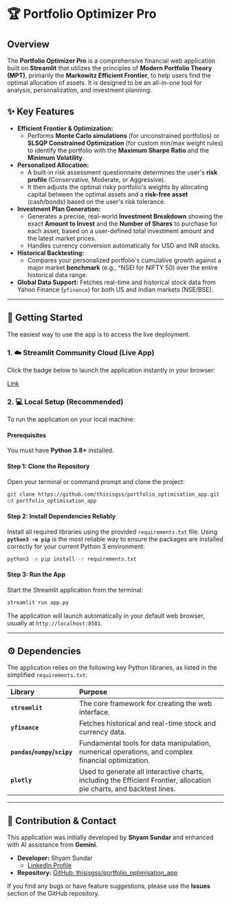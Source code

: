 
# 🏆 Portfolio Optimizer Pro

## Overview

The **Portfolio Optimizer Pro** is a comprehensive financial web application built on **Streamlit** that utilizes the principles of **Modern Portfolio Theory (MPT)**, primarily the **Markowitz Efficient Frontier**, to help users find the optimal allocation of assets. It is designed to be an all-in-one tool for analysis, personalization, and investment planning.

## ✨ Key Features

  * **Efficient Frontier & Optimization:**
      * Performs **Monte Carlo simulations** (for unconstrained portfolios) or **SLSQP Constrained Optimization** (for custom min/max weight rules) to identify the portfolio with the **Maximum Sharpe Ratio** and the **Minimum Volatility**.
  * **Personalized Allocation:**
      * A built-in risk assessment questionnaire determines the user's **risk profile** (Conservative, Moderate, or Aggressive).
      * It then adjusts the optimal risky portfolio's weights by allocating capital between the optimal assets and a **risk-free asset** (cash/bonds) based on the user's risk tolerance.
  * **Investment Plan Generation:**
      * Generates a precise, real-world **Investment Breakdown** showing the exact **Amount to Invest** and the **Number of Shares** to purchase for each asset, based on a user-defined total investment amount and the latest market prices.
      * Handles currency conversion automatically for USD and INR stocks.
  * **Historical Backtesting:**
      * Compares your personalized portfolio's cumulative growth against a major market **benchmark** (e.g., ^NSEI for NIFTY 50) over the entire historical data range.
  * **Global Data Support:** Fetches real-time and historical stock data from Yahoo Finance (`yfinance`) for both US and Indian markets (NSE/BSE).

-----

## 🚀 Getting Started

The easiest way to use the app is to access the live deployment.

### 1\. ☁️ Streamlit Community Cloud (Live App)

Click the badge below to launch the application instantly in your browser:

[Link](https://portfoliooptimisationapp-esi8juyttgjnkz4fqpkknr.streamlit.app)

### 2\. 💻 Local Setup (Recommended)

To run the application on your local machine:

#### **Prerequisites**

You must have **Python 3.8+** installed.

#### **Step 1: Clone the Repository**

Open your terminal or command prompt and clone the project:

```bash
git clone https://github.com/thisisgss/portfolio_optimisation_app.git
cd portfolio_optimisation_app
```

#### **Step 2: Install Dependencies Reliably**

Install all required libraries using the provided `requirements.txt` file. Using **`python3 -m pip`** is the most reliable way to ensure the packages are installed correctly for your current Python 3 environment:

```bash
python3 -m pip install -r requirements.txt
```

#### **Step 3: Run the App**

Start the Streamlit application from the terminal:

```bash
streamlit run app.py
```

The application will launch automatically in your default web browser, usually at `http://localhost:8501`.

-----

## ⚙️ Dependencies

The application relies on the following key Python libraries, as listed in the simplified `requirements.txt`:

| Library | Purpose |
| :--- | :--- |
| **`streamlit`** | The core framework for creating the web interface. |
| **`yfinance`** | Fetches historical and real-time stock and currency data. |
| **`pandas`/`numpy`/`scipy`** | Fundamental tools for data manipulation, numerical operations, and complex financial optimization. |
| **`plotly`** | Used to generate all interactive charts, including the Efficient Frontier, allocation pie charts, and backtest lines. |

-----

## 🤝 Contribution & Contact

This application was initially developed by **Shyam Sundar** and enhanced with AI assistance from **Gemini**.

  * **Developer:** Shyam Sundar
      * [LinkedIn Profile](https://www.linkedin.com/in/shyam-sundar-837b97192/)
  * **Repository:** [GitHub: thisisgss/portfolio\_optimisation\_app](https://github.com/thisisgss/portfolio_optimisation_app)

If you find any bugs or have feature suggestions, please use the **Issues** section of the GitHub repository.
